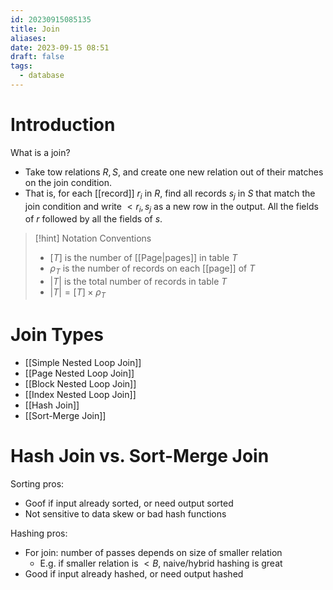 ```yaml
---
id: 20230915085135
title: Join
aliases: 
date: 2023-09-15 08:51
draft: false
tags:
  - database
---
```

# Introduction

What is a join? 
- Take tow relations $R, S$, and create one new relation out of their matches on the join condition.
- That is, for each [[record]] $r_i$ in $R$, find all records $s_j$ in $S$ that match the join condition and write $< r_i,s_j$ as a new row in the output. All the fields of $r$ followed by all the fields of $s$. 

> [!hint] Notation Conventions
> -  $[T]$ is the number of [[Page|pages]] in table $T$
> - $\rho_T$ is the number of records on each [[page]] of $T$
> - $|T|$ is the total number of records in table $T$
> - $|T| = [T] \times \rho_T$

# Join Types

-  [[Simple Nested Loop Join]]
- [[Page Nested Loop Join]]
- [[Block Nested Loop Join]]
- [[Index Nested Loop Join]]
- [[Hash Join]]
- [[Sort-Merge Join]]

# Hash Join vs. Sort-Merge Join

Sorting pros:
- Goof if input already sorted, or need output sorted
- Not sensitive to data skew or bad hash functions

Hashing pros:
- For join: number of passes depends on size of smaller relation
	- E.g. if smaller relation is $<B$, naive/hybrid hashing is great
- Good if input already hashed, or need output hashed
